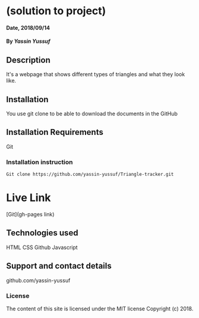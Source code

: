 # (solution to project)

#### Date, 2018/09/14

#### By *Yassin Yussuf*

## Description
It's a webpage that shows different types of triangles and what they look like.

## Installation
You use git clone to be able to download the documents in the GitHub

## Installation Requirements
Git

### Installation instruction
```
Git clone https://github.com/yassin-yussuf/Triangle-tracker.git

```

# Live Link
[Git](gh-pages link)

## Technologies used
HTML
CSS
Github
Javascript

## Support and contact details
github.com/yassin-yussuf

### License
The content of this site is licensed under the MIT license
Copyright (c) 2018.


